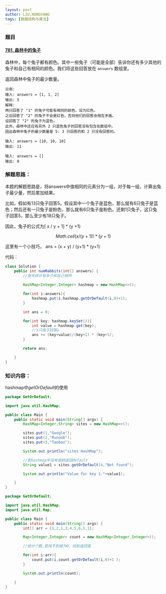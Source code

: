 ```yaml
---
layout: post
author: LIU,HONGYANG
tags: [数据结构与算法]
---
```






### 题目

#### [781. 森林中的兔子](https://leetcode-cn.com/problems/rabbits-in-forest/)


森林中，每个兔子都有颜色。其中一些兔子（可能是全部）告诉你还有多少其他的兔子和自己有相同的颜色。我们将这些回答放在 `answers` 数组里。

返回森林中兔子的最少数量。



```
示例:
输入: answers = [1, 1, 2]
输出: 5
解释:
两只回答了 "1" 的兔子可能有相同的颜色，设为红色。
之后回答了 "2" 的兔子不会是红色，否则他们的回答会相互矛盾。
设回答了 "2" 的兔子为蓝色。
此外，森林中还应有另外 2 只蓝色兔子的回答没有包含在数组中。
因此森林中兔子的最少数量是 5: 3 只回答的和 2 只没有回答的。

输入: answers = [10, 10, 10]
输出: 11

输入: answers = []
输出: 0
```





### 解题思路：

本题的解题思路是，将answers中值相同的元素分为一组，对于每一组，计算出兔子最少量，然后累加结果。

比如，假如有13只兔子回答5。假设其中一个兔子是蓝色，那么就有6只兔子是蓝色；然后还有一只兔子是粉色，那么就有6只兔子是粉色。还剩1只兔子，这只兔子回答5，那么至少有18只兔子。



因此，兔子的公式为[ x / y + 1]  *  (y +1) 


$$
Math.ceil(x / (y +1)) * (y+1)
$$


这里有一个小技巧， ans = (x + y)  / (y+1) * (y+1)



代码：

```java
class Solution {
    public int numRabbits(int[] answers) {
        //首先统计有多少和自己相同
        
        HashMap<Integer,Integer> hashmap = new HashMap<>();

        for(int i:answers){
            hashmap.put(i,hashmap.getOrDefault(i,0)+1);
        }

        int ans = 0;

        for(int key: hashmap.keySet()){
            int value = hashmap.get(key);
            //x只兔子回答y
            ans += (key+value)/(key+1) * (key+1);
        }

        return ans;

    }
}
```





### 知识内容：



hashmap中*getOrDefault*的使用



```java
package GetOrDefault;

import java.util.HashMap;

public class Main {
    public static void main(String[] args) {
        HashMap<Integer,String> sites = new HashMap<>();

        sites.put(1,"Google");
        sites.put(2,"Runoob");
        sites.put(3,"Taobao");

        System.out.println("sites HashMap");

        //若hashmap中没有值就返回default
        String value1 = sites.getOrDefault(4,"Not found");

        System.out.println("Value for key 1:"+value1);

    }
}

```





```java
package GetOrDefault;

import java.util.HashMap;
import java.util.Map;

public class Main {
    public static void main(String[] args) {
        int[] arr = {1,2,1,3,4,5,6,1,1};

        Map<Integer,Integer> count = new HashMap<Integer,Integer>();

        //统计个数,若找不到就为0，找到返回值

        for(int i:arr){
            count.put(i,count.getOrDefault(i,0)+1 );
        }

        System.out.println(count);

    }
}

```

